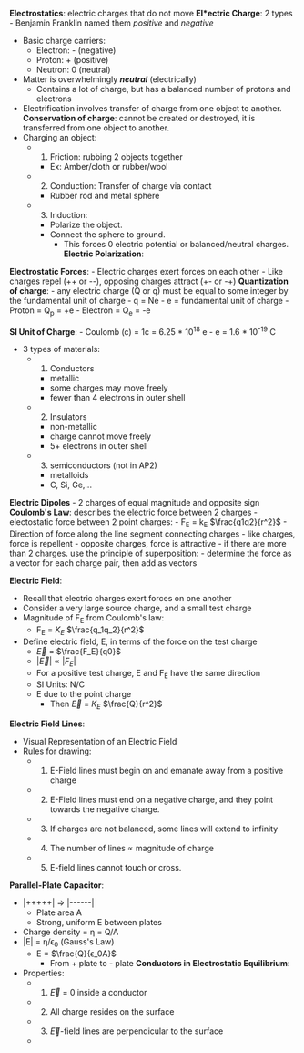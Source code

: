 **Electrostatics**: electric charges that do not move
**El*ectric Charge**: 2 types
	- Benjamin Franklin named them *positive* and *negative*
- Basic charge carriers:
	- Electron: - (negative)
	- Proton: + (positive)
	- Neutron: 0 (neutral)
- Matter is overwhelmingly ***neutral*** (electrically)
	- Contains a lot of charge, but has a balanced number of protons and electrons
- Electrification involves transfer of charge from one object to another.
**Conservation of charge**: cannot be created or destroyed, it is transferred from one object to another.
- Charging an object:
	- 1) Friction: rubbing 2 objects together
		- Ex: Amber/cloth or rubber/wool
	- 2) Conduction: Transfer of charge via contact
		- Rubber rod and metal sphere
	- 3) Induction: 
		- Polarize the object.
		- Connect the sphere to ground.
			- This forces 0 electric potential or balanced/neutral charges.
**Electric Polarization**:

**Electrostatic Forces**:
	- Electric charges exert forces on each other
	- Like charges repel (++ or --), opposing charges attract (+- or -+)
**Quantization of charge**:
	- any electric charge (Q or q) must be equal to some integer by the fundamental unit of charge
		- q = Ne
			- e = fundamental unit of charge
				- Proton = Q<sub>p</sub> = +e
				- Electron = Q<sub>e</sub> = -e

**SI Unit of Charge**:
	- Coulomb (c) = 1c = 6.25 * 10<sup>18</sup> e
	- e = 1.6 * 10<sup>-19</sup> C
- 3 types of materials:
	- 1. Conductors
		- metallic 
		- some charges may move freely
		- fewer than 4 electrons in outer shell
	- 2. Insulators
		- non-metallic
		- charge cannot move freely
		- 5+ electrons in outer shell
	- 3. semiconductors (not in AP2)
		- metalloids
		- C, Si, Ge,...

**Electric Dipoles**
	- 2 charges of equal magnitude and opposite sign
**Coulomb's Law**: describes the electric force between 2 charges
	- electostatic force between 2 point charges:
		- F<sub>E</sub> = k<sub>E</sub> $\frac{q1q2}{r^2}$
		- Direction of force along the line segment connecting charges
		- like charges, force is repellent
		- opposite charges, force is attractive
		- if there are more than 2 charges. use the principle of superposition:
			- determine the force as a vector for each charge pair, then add as vectors

**Electric Field**: 
- Recall that electric charges exert forces on one another
- Consider a very large source charge, and a small test charge
- Magnitude of F<sub>E</sub> from Coulomb's law:
	- F<sub>E</sub> = $K_E$ $\frac{q_1q_2}{r^2}$
- Define electric field, E, in terms of the force on the test charge
	- $\overrightarrow{E}$ = $\frac{F_E}{q0}$
	- |$\overrightarrow{E}$| ∝ |$F_E$|
	- For a positive test charge, E and F<sub>E</sub> have the same direction
	- SI Units: N/C
	- E due to the point charge
		- Then $\overrightarrow{E}$ = $K_E$ $\frac{Q}{r^2}$

**Electric Field Lines**:
- Visual Representation of an Electric Field
- Rules for drawing:
	- 1. E-Field lines must begin on and emanate away from a positive charge
	- 2. E-Field lines must end on a negative charge, and they point towards the negative charge.
	- 3. If charges are not balanced, some lines will extend to infinity
	- 4. The number of lines ∝ magnitude of charge
	- 5. E-field lines cannot touch or cross. 

**Parallel-Plate Capacitor**:
- |+++++| => |------|
	- Plate area A
	- Strong, uniform E between plates
- Charge density = η = Q/A
- |E| = η/ϵ<sub>0</sub> (Gauss's Law)
	- E = $\frac{Q}{ϵ_0A}$
		- From + plate to - plate
**Conductors in Electrostatic Equilibrium**:
- Properties:
	- 1) $\overrightarrow{E}$ = 0 inside a conductor
	- 2) All charge resides on the surface
	- 3) $\overrightarrow{E}$-field lines are perpendicular to the surface
	- 